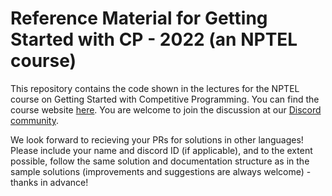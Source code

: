 # Reference Material for Getting Started with CP - 2022 (an NPTEL course)

This repository contains the code shown in the lectures for the NPTEL course on Getting Started with Competitive Programming. You can find the course website [here](https://www.craft.do/s/AcEMNb4NLdHlQo). You are welcome to join the discussion at our [Discord community](https://discord.gg/etdD3SSJ6T). 

We look forward to recieving your PRs for solutions in other languages! Please include your name and discord ID (if applicable), and to the extent possible, follow the same solution and documentation structure as in the sample solutions (improvements and suggestions are always welcome) - thanks in advance! 
